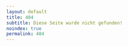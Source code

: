```yaml
---
layout: default
title: 404
subtitle: Diese Seite wurde nicht gefunden!
noindex: true
permalink: 404
---
```

